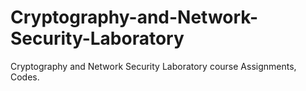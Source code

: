 # Cryptography-and-Network-Security-Laboratory
Cryptography and Network Security Laboratory course Assignments, Codes.
